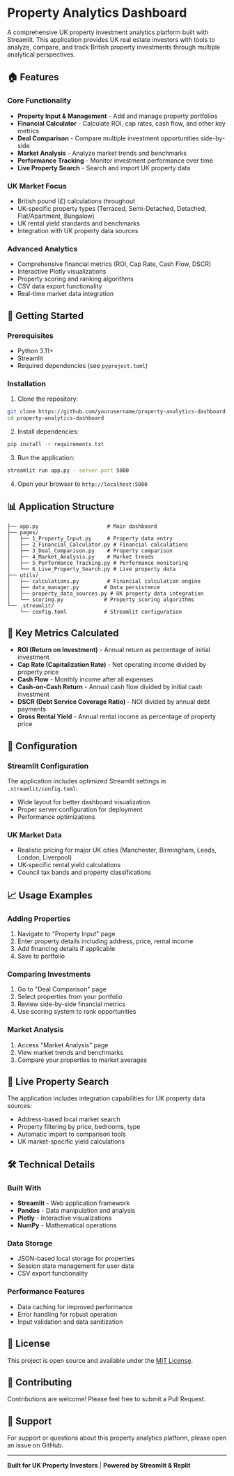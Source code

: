 # Property Analytics Dashboard

A comprehensive UK property investment analytics platform built with Streamlit. This application provides UK real estate investors with tools to analyze, compare, and track British property investments through multiple analytical perspectives.

## 🏠 Features

### Core Functionality
- **Property Input & Management** - Add and manage property portfolios
- **Financial Calculator** - Calculate ROI, cap rates, cash flow, and other key metrics
- **Deal Comparison** - Compare multiple investment opportunities side-by-side
- **Market Analysis** - Analyze market trends and benchmarks
- **Performance Tracking** - Monitor investment performance over time
- **Live Property Search** - Search and import UK property data

### UK Market Focus
- British pound (£) calculations throughout
- UK-specific property types (Terraced, Semi-Detached, Detached, Flat/Apartment, Bungalow)
- UK rental yield standards and benchmarks
- Integration with UK property data sources

### Advanced Analytics
- Comprehensive financial metrics (ROI, Cap Rate, Cash Flow, DSCR)
- Interactive Plotly visualizations
- Property scoring and ranking algorithms
- CSV data export functionality
- Real-time market data integration

## 🚀 Getting Started

### Prerequisites
- Python 3.11+
- Streamlit
- Required dependencies (see `pyproject.toml`)

### Installation

1. Clone the repository:
```bash
git clone https://github.com/yourusername/property-analytics-dashboard.git
cd property-analytics-dashboard
```

2. Install dependencies:
```bash
pip install -r requirements.txt
```

3. Run the application:
```bash
streamlit run app.py --server.port 5000
```

4. Open your browser to `http://localhost:5000`

## 📊 Application Structure

```
├── app.py                      # Main dashboard
├── pages/
│   ├── 1_Property_Input.py     # Property data entry
│   ├── 2_Financial_Calculator.py # Financial calculations
│   ├── 3_Deal_Comparison.py    # Property comparison
│   ├── 4_Market_Analysis.py    # Market trends
│   ├── 5_Performance_Tracking.py # Performance monitoring
│   └── 6_Live_Property_Search.py # Live property data
├── utils/
│   ├── calculations.py         # Financial calculation engine
│   ├── data_manager.py        # Data persistence
│   ├── property_data_sources.py # UK property data integration
│   └── scoring.py             # Property scoring algorithms
└── .streamlit/
    └── config.toml            # Streamlit configuration
```

## 🎯 Key Metrics Calculated

- **ROI (Return on Investment)** - Annual return as percentage of initial investment
- **Cap Rate (Capitalization Rate)** - Net operating income divided by property price
- **Cash Flow** - Monthly income after all expenses
- **Cash-on-Cash Return** - Annual cash flow divided by initial cash investment
- **DSCR (Debt Service Coverage Ratio)** - NOI divided by annual debt payments
- **Gross Rental Yield** - Annual rental income as percentage of property price

## 🔧 Configuration

### Streamlit Configuration
The application includes optimized Streamlit settings in `.streamlit/config.toml`:
- Wide layout for better dashboard visualization
- Proper server configuration for deployment
- Performance optimizations

### UK Market Data
- Realistic pricing for major UK cities (Manchester, Birmingham, Leeds, London, Liverpool)
- UK-specific rental yield calculations
- Council tax bands and property classifications

## 📈 Usage Examples

### Adding Properties
1. Navigate to "Property Input" page
2. Enter property details including address, price, rental income
3. Add financing details if applicable
4. Save to portfolio

### Comparing Investments
1. Go to "Deal Comparison" page
2. Select properties from your portfolio
3. Review side-by-side financial metrics
4. Use scoring system to rank opportunities

### Market Analysis
1. Access "Market Analysis" page
2. View market trends and benchmarks
3. Compare your properties to market averages

## 🌟 Live Property Search

The application includes integration capabilities for UK property data sources:
- Address-based local market search
- Property filtering by price, bedrooms, type
- Automatic import to comparison tools
- UK market-specific yield calculations

## 🛠️ Technical Details

### Built With
- **Streamlit** - Web application framework
- **Pandas** - Data manipulation and analysis
- **Plotly** - Interactive visualizations
- **NumPy** - Mathematical operations

### Data Storage
- JSON-based local storage for properties
- Session state management for user data
- CSV export functionality

### Performance Features
- Data caching for improved performance
- Error handling for robust operation
- Input validation and data sanitization

## 📝 License

This project is open source and available under the [MIT License](LICENSE).

## 🤝 Contributing

Contributions are welcome! Please feel free to submit a Pull Request.

## 📧 Support

For support or questions about this property analytics platform, please open an issue on GitHub.

---

**Built for UK Property Investors** | **Powered by Streamlit & Replit**
